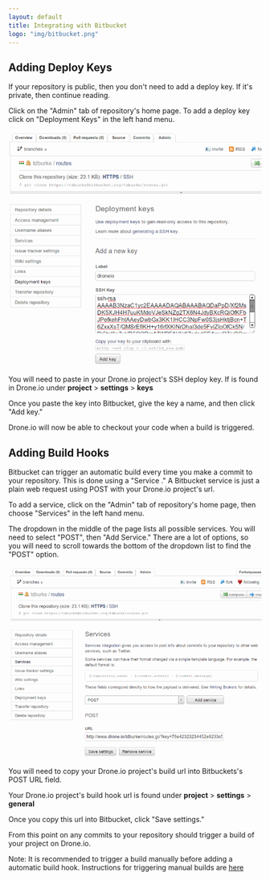 ```yaml
---
layout: default
title: Integrating with Bitbucket
logo: "img/bitbucket.png"
---
```


<a name="keys"></a>
## Adding Deploy Keys

If your repository is public, then you don't need to add a deploy key.  If it's private, then continue reading.

Click on the "Admin" tab of repository's home page.  To add a deploy key click on "Deployment Keys" in the left hand menu.

![Bitbucket Deploy Key](img/bitbucket-deploykey.png)

You will need to paste in your Drone.io project's SSH deploy key.  If is found in Drone.io under **project** > **settings** > **keys**

Once you paste the key into Bitbucket, give the key a name, and then click "Add key."

Drone.io will now be able to checkout your code when a build is triggered.

<a name="hooks"></a>
## Adding Build Hooks

Bitbucket can trigger an automatic build every time you make a commit to your repository.  This is done using a "Service ."  A Bitbucket service is just a plain web request using POST with your Drone.io project's url.

To add a service, click on the "Admin" tab of repository's home page, then choose "Services" in the left hand menu.

The dropdown in the middle of the page lists all possible services.  You will need to select "POST", then "Add Service."  There are a lot of options, so you will need to scroll towards the bottom of the dropdown list to find the "POST" option.

![Bitbucket Hooks](img/bitbucket-hook.png)

You will need to copy your Drone.io project's build url into Bitbuckets's POST URL field.

Your Drone.io project's build hook url is found under **project** > **settings** > **general**

Once you copy this url into Bitbucket, click "Save settings."

From this point on any commits to your repository should trigger a build of your project on Drone.io.

Note: It is recommended to trigger a build manually before adding a automatic build hook.  Instructions for triggering manual builds are [here](/triggers.html#manual)


